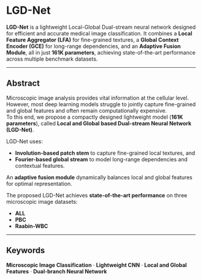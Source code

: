 # LGD-Net

**LGD-Net** is a lightweight Local-Global Dual-stream neural network designed for efficient and accurate medical image classification. It combines a **Local Feature Aggregator (LFA)** for fine-grained textures, a **Global Context Encoder (GCE)** for long-range dependencies, and an **Adaptive Fusion Module**, all in just **161K parameters**, achieving state-of-the-art performance across multiple benchmark datasets.

---

## Abstract

Microscopic image analysis provides vital information at the cellular level. However, most deep learning models struggle to jointly capture fine-grained and global features and often remain computationally expensive.  
To this end, we propose a compactly designed lightweight model (**161K parameters**), called **Local and Global based Dual-stream Neural Network (LGD-Net)**.  

LGD-Net uses:
- **Involution-based patch stem** to capture fine-grained local textures, and  
- **Fourier-based global stream** to model long-range dependencies and contextual features.

An **adaptive fusion module** dynamically balances local and global features for optimal representation.

The proposed LGD-Net achieves **state-of-the-art performance** on three microscopic image datasets:
- **ALL**
- **PBC**
- **Raabin-WBC**

---

## Keywords

**Microscopic Image Classification** · **Lightweight CNN** · **Local and Global Features** · **Dual-branch Neural Network**
